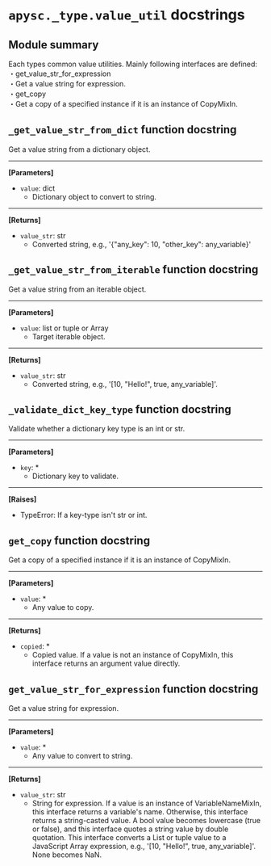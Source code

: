 # `apysc._type.value_util` docstrings

## Module summary

Each types common value utilities. Mainly following interfaces are defined: <br>・get_value_str_for_expression <br> ・Get a value string for expression. <br>・get_copy <br> ・Get a copy of a specified instance if it is an instance of CopyMixIn.

## `_get_value_str_from_dict` function docstring

Get a value string from a dictionary object.<hr>

**[Parameters]**

- `value`: dict
  - Dictionary object to convert to string.

<hr>

**[Returns]**

- `value_str`: str
  - Converted string, e.g., '{"any_key": 10, "other_key": any_variable}'

## `_get_value_str_from_iterable` function docstring

Get a value string from an iterable object.<hr>

**[Parameters]**

- `value`: list or tuple or Array
  - Target iterable object.

<hr>

**[Returns]**

- `value_str`: str
  - Converted string, e.g., '[10, "Hello!", true, any_variable]'.

## `_validate_dict_key_type` function docstring

Validate whether a dictionary key type is an int or str.<hr>

**[Parameters]**

- `key`: *
  - Dictionary key to validate.

<hr>

**[Raises]**

- TypeError: If a key-type isn't str or int.

## `get_copy` function docstring

Get a copy of a specified instance if it is an instance of CopyMixIn.<hr>

**[Parameters]**

- `value`: *
  - Any value to copy.

<hr>

**[Returns]**

- `copied`: *
  - Copied value. If a value is not an instance of CopyMixIn, this interface returns an argument value directly.

## `get_value_str_for_expression` function docstring

Get a value string for expression.<hr>

**[Parameters]**

- `value`: *
  - Any value to convert to string.

<hr>

**[Returns]**

- `value_str`: str
  - String for expression. If a value is an instance of VariableNameMixIn, this interface returns a variable's name. Otherwise, this interface returns a string-casted value. A bool value becomes lowercase (true or false), and this interface quotes a string value by double quotation. This interface converts a List or tuple value to a JavaScript Array expression, e.g., '[10, "Hello!", true, any_variable]'. None becomes NaN.